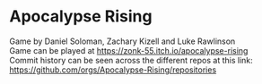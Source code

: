 # Apocalypse Rising
Game by Daniel Soloman, Zachary Kizell and Luke Rawlinson\
Game can be played at https://zonk-55.itch.io/apocalypse-rising \
Commit history can be seen across the different repos at this link:\
https://github.com/orgs/Apocalypse-Rising/repositories
